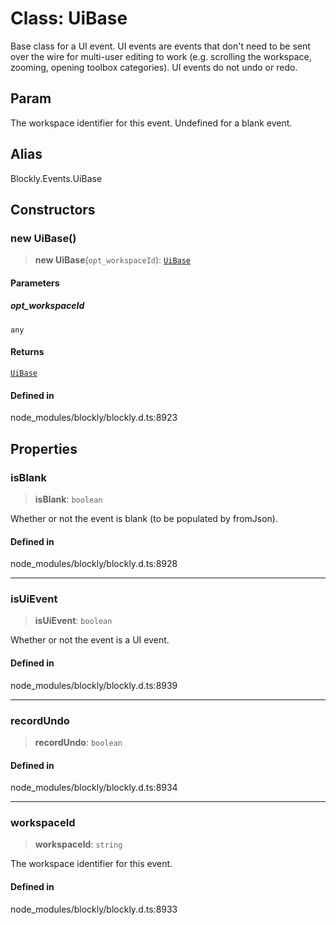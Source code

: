 # Class: UiBase

Base class for a UI event.
UI events are events that don't need to be sent over the wire for multi-user
editing to work (e.g. scrolling the workspace, zooming, opening toolbox
categories).
UI events do not undo or redo.

## Param

The workspace identifier for this event.
Undefined for a blank event.

## Alias

Blockly.Events.UiBase

## Constructors

### new UiBase()

> **new UiBase**(`opt_workspaceId`): [`UiBase`](UiBase.md)

#### Parameters

##### opt_workspaceId

`any`

#### Returns

[`UiBase`](UiBase.md)

#### Defined in

node_modules/blockly/blockly.d.ts:8923

## Properties

### isBlank

> **isBlank**: `boolean`

Whether or not the event is blank (to be populated by fromJson).

#### Defined in

node_modules/blockly/blockly.d.ts:8928

---

### isUiEvent

> **isUiEvent**: `boolean`

Whether or not the event is a UI event.

#### Defined in

node_modules/blockly/blockly.d.ts:8939

---

### recordUndo

> **recordUndo**: `boolean`

#### Defined in

node_modules/blockly/blockly.d.ts:8934

---

### workspaceId

> **workspaceId**: `string`

The workspace identifier for this event.

#### Defined in

node_modules/blockly/blockly.d.ts:8933

